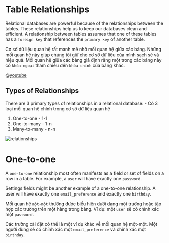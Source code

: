 # Table Relationships

Relational databases are powerful because of the relationships between the tables. These relationships help us to keep our databases clean and efficient. A relationship between tables assumes that one of these tables has a `foreign key` that references the `primary key` of another table.

Cơ sở dữ liệu quan hệ rất mạnh mẽ nhờ mối quan hệ giữa các bảng. Những mối quan hệ này giúp chúng tôi giữ cho cơ sở dữ liệu của mình sạch sẽ và hiệu quả. Mối quan hệ giữa các bảng giả định rằng một trong các bảng này có `khóa ngoại` tham chiếu đến `khóa chính` của bảng khác.

@[youtube](https://www.youtube.com/watch?v=WJTdg1AsSz0)

## Types of Relationships

There are 3 primary types of relationships in a relational database: - Có 3 loại mối quan hệ chính trong cơ sở dữ liệu quan hệ

1. One-to-one - 1-1
2. One-to-many - 1-n
3. Many-to-many - n-n

![relationships](https://i.imgur.com/u4i6XdL.png)

# One-to-one

A `one-to-one` relationship most often manifests as a field or set of fields on a row in a table. For example, a `user` will have exactly one `password`.

Settings fields might be another example of a one-to-one relationship. A user will have exactly one `email_preference` and exactly one `birthday`.


Mối quan hệ `một-một` thường được biểu hiện dưới dạng một trường hoặc tập hợp các trường trên một hàng trong bảng. Ví dụ: một `user` sẽ có chính xác một `password`.

Các trường cài đặt có thể là một ví dụ khác về mối quan hệ một-một. Một người dùng sẽ có chính xác một `email_preference` và chính xác một `birthday`.


